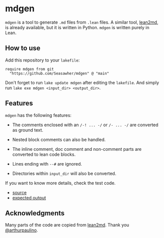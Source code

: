 # mdgen

`mdgen` is a tool to generate `.md` files from `.lean` files. A similar tool, [lean2md](https://github.com/arthurpaulino/lean2md), is already available, but it is written in Python. `mdgen` is written purely in Lean.

## How to use

Add this repository to your `lakefile`:

```lean
require mdgen from git
  "https://github.com/Seasawher/mdgen" @ "main"
```

Don't forget to run `lake update mdgen` after editing the `lakefile`. And simply run `lake exe mdgen <input_dir> <output_dir>`.

## Features

`mdgen` has the following features:

* The comments enclosed with an `/-! ... -/` or `/- ... -/` are converted as ground text.

* Nested block comments can also be handled.

* The inline comment, doc comment and non-comment parts are converted to lean code blocks.

* Lines ending with `--#` are ignored.

* Directories within `input_dir` will also be converted.

If you want to know more details, check the test code.

* [source](./Test/Src/First.lean)
* [expected output](./Test/Exp/First.md)

## Acknowledgments

Many parts of the code are copied from [lean2md](https://github.com/arthurpaulino/lean2md). Thank you [@arthurpaulino](https://github.com/arthurpaulino).
